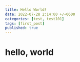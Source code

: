 ```yaml
---
title: Hello World!
date: 2022-07-28 2:14:00 +/+0600
categories: [test, test101]
tags: [first_post]
published: true
---
```


# hello, world

